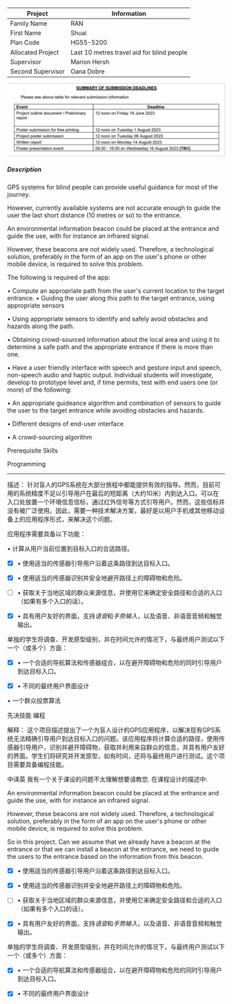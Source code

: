 | Project           | Information                                |
| ----------------- | ------------------------------------------ |
| Family Name       | RAN                                        |
| First Name        | Shuai                                      |
| Plan Code         | HG55-5200                                  |
| Allocated Project | Last 10 metres travel aid for blind people |
|   Supervisor      | Marion Hersh                               |
|Second   Supervisor |          Oana Dobre                        |



![](assets/0980b3494ad0b2631da0425608f3865.png)
##### Description

GPS systems for blind people can provide useful guidance for most of the journey. 

However, currently available systems are not accurate enough to guide the user the last short distance (10 metres or so) to the entrance. 

An environmental information beacon could be placed at the entrance and guide the use, with for instance an infrared signal. 

However, these beacons are not widely used. Therefore, a technological solution, preferably in the form of an app on the user's phone or other mobile device, is required to solve this problem. 

The following is required of the app: 

• Compute an appropriate path from the user's current location to the target entrance. 
• Guiding the user along this path to the target entrance, using appropriate sensors 

• Using appropriate sensors to identify and safely avoid obstacles and hazards along the path. 

• Obtaining crowd-sourced information about the local area and using it to determine a safe path and the appropriate entrance if there is more than one. 

• Have a user friendly interface with speech and gesture input and speech, non-speech audio and haptic output. Individual students will investigate, develop to prototype level and, if time permits, test with end users one (or more) of the following: 

• An appropriate guideance algorithm and combination of sensors to guide the user to the target entrance while avoiding obstacles and hazards. 

• Different designs of end-user interface 

• A crowd-sourcing algorithm

Prerequisite Skills

Programming

---

描述： 针对盲人的GPS系统在大部分旅程中都能提供有效的指导。然而，目前可用的系统精度不足以引导用户在最后的短距离（大约10米）内到达入口。可以在入口处放置一个环境信息信标，通过红外信号等方式引导用户。然而，这些信标并没有被广泛使用。因此，需要一种技术解决方案，最好是以用户手机或其他移动设备上的应用程序形式，来解决这个问题。

应用程序需要具备以下功能： 

• 计算从用户当前位置到目标入口的合适路径。 

- [x] • 使用适当的传感器引导用户沿着这条路径到达目标入口。 

- [x] • 使用适当的传感器识别并安全地避开路径上的障碍物和危险。 

- [ ] • 获取关于当地区域的群众来源信息，并使用它来确定安全路径和合适的入口（如果有多个入口的话）。 

- [x] • 具有用户友好的界面，支持*语音*和*手势输入*，以及语音、非语音音频和触觉输出。

单独的学生将调查、开发原型级别，并在时间允许的情况下，与最终用户测试以下一个（或多个）方面： 

- [x] • 一个合适的导航算法和传感器组合，以在避开障碍物和危险的同时引导用户到达目标入口。 

- [x] • 不同的最终用户界面设计 

• 一个群众投票算法

先决技能 编程

解释： 这个项目描述提出了一个为盲人设计的GPS应用程序，以解决现有GPS系统无法精确引导用户到达目标入口的问题。该应用程序将计算合适的路径，使用传感器引导用户，识别并避开障碍物，获取并利用来自群众的信息，并具有用户友好的界面。学生们将研究并开发原型，如有时间，还将与最终用户进行测试。这个项目需要具备编程技能。


中译英
我有一个关于课设的问题不太理解想要请教您.
在课程设计的描述中:

An environmental information beacon could be placed at the entrance and guide the use, with for instance an infrared signal. 

However, these beacons are not widely used. Therefore, a technological solution, preferably in the form of an app on the user's phone or other mobile device, is required to solve this problem. 


So in this project. Can we assume that we already have a beacon at the entrance or that we can install a beacon at the entrance, we need to guide the users to the entrance based on the information from this beacon.


- [x] • 使用适当的传感器引导用户沿着这条路径到达目标入口。 

- [x] • 使用适当的传感器识别并安全地避开路径上的障碍物和危险。 

- [ ] • 获取关于当地区域的群众来源信息，并使用它来确定安全路径和合适的入口（如果有多个入口的话）。 

- [x] • 具有用户友好的界面，支持*语音*和*手势输入*，以及语音、非语音音频和触觉输出。

单独的学生将调查、开发原型级别，并在时间允许的情况下，与最终用户测试以下一个（或多个）方面： 

- [x] • 一个合适的导航算法和传感器组合，以在避开障碍物和危险的同时引导用户到达目标入口。 

- [x] • 不同的最终用户界面设计 